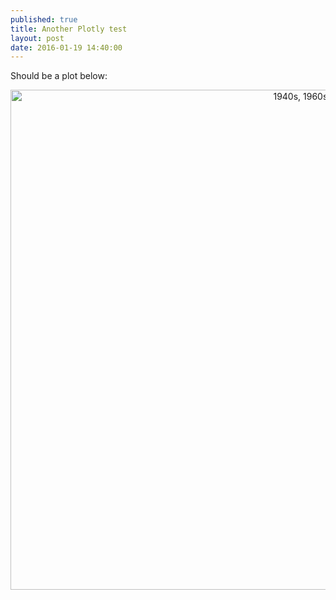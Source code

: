 ```yaml
---
published: true
title: Another Plotly test
layout: post
date: 2016-01-19 14:40:00
---
```

Should be a plot below:

<div>
    <a href="https://plot.ly/~maegul/44/" target="_blank" title="1940s, 1960s, 1990s, 2006-2014" style="display: block; text-align: center;"><img src="https://plot.ly/~maegul/44.png" alt="1940s, 1960s, 1990s, 2006-2014" style="max-width: 100%;width: 1040px;"  width="1040" height="800" onerror="this.onerror=null;this.src='https://plot.ly/404.png';" /></a>
    <script data-plotly="maegul:44"  src="https://plot.ly/embed.js" async></script>
</div>
